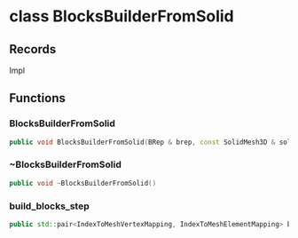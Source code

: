 # class BlocksBuilderFromSolid


## Records

Impl



## Functions

### BlocksBuilderFromSolid

```cpp
public void BlocksBuilderFromSolid(BRep & brep, const SolidMesh3D & solid)
```


### ~BlocksBuilderFromSolid

```cpp
public void ~BlocksBuilderFromSolid()
```


### build_blocks_step

```cpp
public std::pair<IndexToMeshVertexMapping, IndexToMeshElementMapping> build_blocks_step()
```




